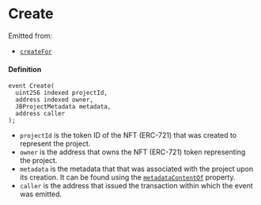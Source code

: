# Create

Emitted from:

* [`createFor`](/docs/v4/deprecated/v3/api/contracts/jbprojects/write/createfor.md)

#### Definition

```
event Create(
  uint256 indexed projectId,
  address indexed owner,
  JBProjectMetadata metadata,
  address caller
);
```

* `projectId` is the token ID of the NFT (ERC-721) that was created to represent the project.
* `owner` is the address that owns the NFT (ERC-721) token representing the project.
* `metadata` is the metadata that that was associated with the project upon its creation. It can be found using the [`metadataContentOf`](/docs/v4/deprecated/v3/api/contracts/jbprojects/properties/metadatacontentof.md) property.
* `caller` is the address that issued the transaction within which the event was emitted.
